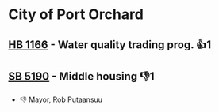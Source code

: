 # City of Port Orchard

## [HB 1166](/bill/2023-24/hb/1166/) - Water quality trading prog. 👍1  

## [SB 5190](/bill/2023-24/sb/5190/) - Middle housing  👎1 
* 👎 Mayor, Rob  Putaansuu